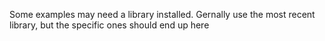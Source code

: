 Some examples may need a library installed. Gernally use the most recent library, but the specific ones should end up here
